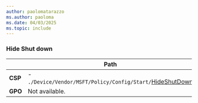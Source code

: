 ```yaml
---
author: paolomatarazzo
ms.author: paoloma
ms.date: 04/03/2025
ms.topic: include
---
```


### Hide Shut down

|  | Path |
|--|--|
| **CSP** | - `./Device/Vendor/MSFT/Policy/Config/Start/`[HideShutDown](/windows/client-management/mdm/policy-csp-start#hideshutdown) |
| **GPO** | Not available. |
